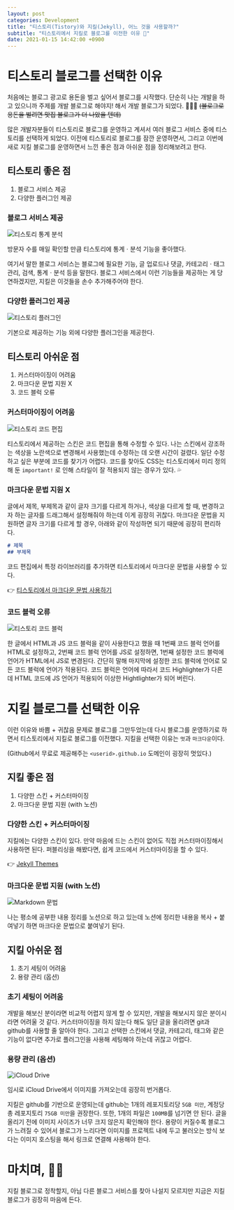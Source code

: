 ```yaml
---
layout: post
categories: Development 
title: "티스토리(Tistory)와 지킬(Jekyll), 어느 것을 사용할까?"
subtitle: "티스토리에서 지킬로 블로그를 이전한 이유 👟"
date: 2021-01-15 14:42:00 +0900
---
```


# 티스토리 블로그를 선택한 이유

처음에는 블로그 광고로 용돈을 벌고 싶어서 블로그를 시작했다. 
단순히 나는 개발을 하고 있으니까 주제를 개발 블로그로 해야지! 해서 개발 블로그가 되었다. 👩🏻‍💻 ~~(블로그로 용돈을 벌려면 맛집 블로그가 더 나았을 텐데)~~

많은 개발자분들이 티스토리로 블로그를 운영하고 계셔서 여러 블로그 서비스 중에 티스토리를 선택하게 되었다. 
이전에 티스토리로 블로그를 잠깐 운영하면서, 그리고 이번에 새로 지킬 블로그를 운영하면서 느낀 좋은 점과 아쉬운 점을 정리해보려고 한다.

## 티스토리 좋은 점

1. 블로그 서비스 제공
2. 다양한 플러그인 제공

### 블로그 서비스 제공

![티스토리 통계 분석](/assets/images/2021-01-15-from-titstory-to-jekyll/01.%20티스토리%20통계%20분석.png)

<figcaption>방문자 수를 매일 확인할 만큼 티스토리에 통계ㆍ분석 기능을 좋아했다.</figcaption>

여기서 말한 블로그 서비스는 블로그에 필요한 기능, 글 업로드나 댓글, 카테고리ㆍ태그 관리, 검색, 통계ㆍ분석 등을 말한다. 
블로그 서비스에서 이런 기능들을 제공하는 게 당연하겠지만, 지킬은 이것들을 손수 추가해주어야 한다.

### 다양한 플러그인 제공

![티스토리 플러그인](/assets/images/2021-01-15-from-titstory-to-jekyll/02.%20티스토리%20플러그인.png)

기본으로 제공하는 기능 외에 다양한 플러그인을 제공한다. 

## 티스토리 아쉬운 점

1. 커스터마이징이 어려움
2. 마크다운 문법 지원 X
3. 코드 블럭 오류

### 커스터마이징이 어려움

![티스토리 코드 편집](/assets/images/2021-01-15-from-titstory-to-jekyll/03.%20티스토리%20코드%20편집.png)

티스토리에서 제공하는 스킨은 코드 편집을 통해 수정할 수 있다. 
나는 스킨에서 강조하는 색상을 노란색으로 변경해서 사용했는데 수정하는 데 오랜 시간이 걸렸다. 
일단 수정하고 싶은 부분에 코드를 찾기가 어렵다. 코드를 찾아도 CSS는 티스토리에서 미리 정의해 둔 `important!` 로 인해 스타일이 잘 적용되지 않는 경우가 있다. 💦

### 마크다운 문법 지원 X

글에서 제목, 부제목과 같이 글자 크기를 다르게 하거나, 색상을 다르게 할 때, 변경하고자 하는 글자를 드래그해서 설정해줘야 하는데 이게 굉장히 귀찮다. 
마크다운 문법을 지원하면 글자 크기를 다르게 할 경우, 아래와 같이 작성하면 되기 때문에 굉장히 편리하다.

```markdown
# 제목
## 부제목
```

코드 편집에서 특정 라이브러리를 추가하면 티스토리에서 마크다운 문법을 사용할 수 있다.

👉 [티스토리에서 마크다운 문법 사용하기](https://redthing.tistory.com/entry/%ED%8B%B0%EC%8A%A4%ED%86%A0%EB%A6%AC-%EB%A7%88%ED%81%AC%EB%8B%A4%EC%9A%B4-%EB%AC%B8%EB%B2%95%EC%9C%BC%EB%A1%9C-%ED%8F%AC%EC%8A%A4%ED%8C%85%ED%95%98%EB%8A%94-%EB%B0%A9%EB%B2%95)

### 코드 블럭 오류

![티스토리 코드 블럭](/assets/images/2021-01-15-from-titstory-to-jekyll/04.%20티스토리%20코드%20블럭.png)

한 글에서 HTML과 JS 코드 블럭을 같이 사용한다고 했을 때 1번째 코드 블럭 언어를 HTML로 설정하고, 2번째 코드 블럭 언어를 JS로 설정하면, 1번째 설정한 코드 블럭에 언어가 HTML에서 JS로 변경된다.
간단히 말해 마지막에 설정한 코드 블럭에 언어로 모든 코드 블럭에 언어가 적용된다.
코드 블럭은 언어에 따라서 코드 Highlighter가 다른데 HTML 코드에 JS 언어가 적용되어 이상한 Hightlighter가 되어 버린다.

# 지킬 블로그를 선택한 이유

이런 이유와 바쁨 + 귀찮음 문제로 블로그를 그만두었는데 다시 블로그를 운영하기로 하면서 티스토리에서 지킬로 블로그를 이전했다. 
지킬을 선택한 이유는 `멋`과 `마크다운`이다. 

(Github에서 무료로 제공해주는 `<userid>.github.io` 도메인이 굉장히 멋있다.) 

## 지킬 좋은 점

1. 다양한 스킨 + 커스터마이징
2. 마크다운 문법 지원 (with 노션)

### 다양한 스킨 + 커스터마이징

지킬에는 다양한 스킨이 있다. 만약 마음에 드는 스킨이 없어도 직접 커스터마이징해서 사용하면 된다. 
퍼블리싱을 해봤다면, 쉽게 코드에서 커스터마이징을 할 수 있다.

👉 [Jekyll Themes](http://jekyllthemes.org/)

### 마크다운 문법 지원 (with 노션)

![Markdown 문법](/assets/images/2021-01-15-from-titstory-to-jekyll/05.%20Markdown%20문법.png)

나는 평소에 공부한 내용 정리를 노션으로 하고 있는데 노션에 정리한 내용을 복사 + 붙여넣기 하면 마크다운 문법으로 붙여넣기 된다. 

## 지킬 아쉬운 점

1. 초기 세팅이 어려움
2. 용량 관리 (옵션)

### 초기 세팅이 어려움

개발을 해보신 분이라면 비교적 어렵지 않게 할 수 있지만, 개발을 해보시지 않은 분이시라면 어려울 것 같다. 
커스터마이징을 하지 않는다 해도 일단 글을 올리려면 git과 github를 사용할 줄 알아야 한다.
그리고 선택한 스킨에서 댓글, 카테고리, 태그와 같은 기능이 없다면 추가로 플러그인을 사용해 세팅해야 하는데 귀찮고 어렵다.

### 용량 관리 (옵션)

![iCloud Drive](/assets/images/2021-01-15-from-titstory-to-jekyll/06.%20iCloud%20Drive.png)

<figcaption>임시로 iCloud Drive에서 이미지를 가져오는데 굉장히 번거롭다.</figcaption>

지킬은 github를 기반으로 운영되는데 github는 1개의 레포지토리당 `5GB 미만`, 계정당 총 레포지토리 `75GB 미만`을 권장한다.
또한, 1개의 파일은 `100MB`를 넘기면 안 된다. 글을 올리기 전에 이미지 사이즈가 너무 크지 않은지 확인해야 한다.
용량이 커질수록 블로그가 느려질 수 있어서 블로그가 느리다면 이미지를 프로젝트 내에 두고 불러오는 방식 보다는 이미지 호스팅을 해서 링크로 연결해 사용해야 한다.

# 마치며, 🙇🏻

지킬 블로그로 정착할지, 아님 다른 블로그 서비스를 찾아 나설지 모르지만 지금은 지킬 블로그가 굉장히 마음에 든다.